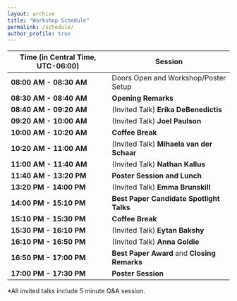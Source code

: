 ```yaml
---
layout: archive
title: "Workshop Schedule"
permalink: /schedule/
author_profile: true
---
```


**Time (in Central Time, UTC-06:00)** | **Session**
------------ | ------------
**08:00 AM - 08:30 AM**  <a ></a> |	Doors Open and Workshop/Poster Setup
**08:30 AM - 08:40 AM**  <a ></a> |	**Opening Remarks**
**08:40 AM - 09:20 AM**  <a ></a> |	(Invited Talk) **Erika DeBenedictis**
**09:20 AM - 10:00 AM**  <a ></a> |	(Invited Talk) **Joel Paulson**
**10:00 AM - 10:20 AM**  <a ></a> |	**Coffee Break**
**10:20 AM - 11:00 AM**  <a ></a> |	(Invited Talk) **Mihaela van der Schaar**
**11:00 AM - 11:40 AM**  <a ></a> |	(Invited Talk) **Nathan Kallus**
**11:40 AM - 13:20 PM**  <a ></a> |	**Poster Session and Lunch**
**13:20 PM - 14:00 PM**  <a ></a> |	(Invited Talk) **Emma Brunskill**
**14:00 PM - 15:10 PM**  <a ></a> |	**Best Paper Candidate Spotlight Talks**
**15:10 PM - 15:30 PM**  <a ></a> |	**Coffee Break**
**15:30 PM - 16:10 PM**  <a ></a> |	(Invited Talk) **Eytan Bakshy**
**16:10 PM - 16:50 PM**  <a ></a> |	(Invited Talk) **Anna Goldie**
**16:50 PM - 17:00 PM**  <a ></a> |	**Best Paper Award** and **Closing Remarks**
**17:00 PM - 17:30 PM**  <a ></a> |	**Poster Session**

*All invited talks include 5 minute Q&A session.

